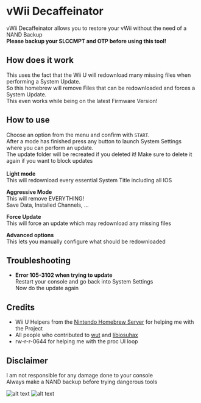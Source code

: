 # vWii Decaffeinator

vWii Decaffeinator allows you to restore your vWii without the need of a NAND Backup  
<b>Please backup your SLCCMPT and OTP before using this tool!</b>  

## How does it work
This uses the fact that the Wii U will redownload many missing files when performing a System Update.  
So this homebrew will remove Files that can be redownloaded and forces a System Update.  
This even works while being on the latest Firmware Version!

## How to use
Choose an option from the menu and confirm with `START`.  
After a mode has finished press any button to launch System Settings where you can perform an update.  
The update folder will be recreated if you deleted it! Make sure to delete it again if you want to block updates  
<br>
<b>Light mode</b>  
This will redownload every essential System Title including all IOS
<br>

<b>Aggressive Mode</b>  
This will remove EVERYTHING!  
Save Data, Installed Channels, ...
<br>

<b>Force Update</b>  
This will force an update which may redownload any missing files
<br>

<b>Advanced options</b>  
This lets you manually configure what should be redownloaded

## Troubleshooting
* <b>Error 105-3102 when trying to update</b>  
    Restart your console and go back into System Settings  
    Now do the update again

## Credits
* Wii U Helpers from the [Nintendo Homebrew Server](https://discord.gg/C29hYvh) for helping me with the Project
* All people who contributed to [wut](https://github.com/devkitPro/wut) and [libiosuhax](https://github.com/wiiu-env/libiosuhax)
* rw-r-r-0644 for helping me with the proc UI loop

## Disclaimer
I am not responsible for any damage done to your console  
Always make a NAND backup before trying dangerous tools  

![alt text](https://i.imgur.com/L6UNR8j.jpg "Main Menu")
![alt text](https://i.imgur.com/vJxtJtM.jpg "Advanced Options")